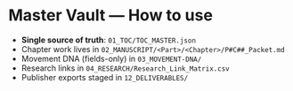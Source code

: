 # Master Vault — How to use
- **Single source of truth**: `01_TOC/TOC_MASTER.json`
- Chapter work lives in `02_MANUSCRIPT/<Part>/<Chapter>/P#C##_Packet.md`
- Movement DNA (fields-only) in `03_MOVEMENT-DNA/`
- Research links in `04_RESEARCH/Research_Link_Matrix.csv`
- Publisher exports staged in `12_DELIVERABLES/`
